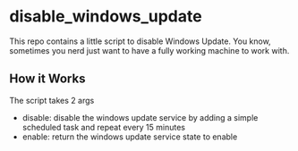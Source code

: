 # disable_windows_update
This repo contains a little script to disable Windows Update.
You know, sometimes you nerd just want to have a fully working machine to work with.

## How it Works
The script takes 2 args
- disable: disable the windows update service by adding a simple scheduled task and repeat every 15 minutes
- enable: return the windows update service state to enable